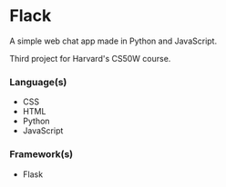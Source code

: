# Flack
A simple web chat app made in Python and JavaScript.

Third project for Harvard's CS50W course.

### Language(s)
* CSS
* HTML
* Python
* JavaScript

### Framework(s)
* Flask
